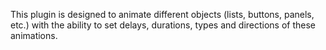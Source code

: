 This plugin is designed to animate different objects (lists, buttons, panels, etc.) with the ability to set delays, durations, types and directions of these animations.
